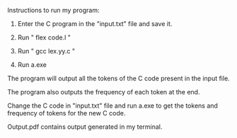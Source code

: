 Instructions to run my program:

1) Enter the C program in the "input.txt" file and save it.

2) Run " flex code.l "

3) Run " gcc lex.yy.c "

4) Run a.exe

The program will output all the tokens of the C code present in the input file.

The program also outputs the frequency of each token at the end.

Change the C code in "input.txt" file and run a.exe to get the tokens and frequency of tokens for the new C code.

Output.pdf contains output generated in my terminal.